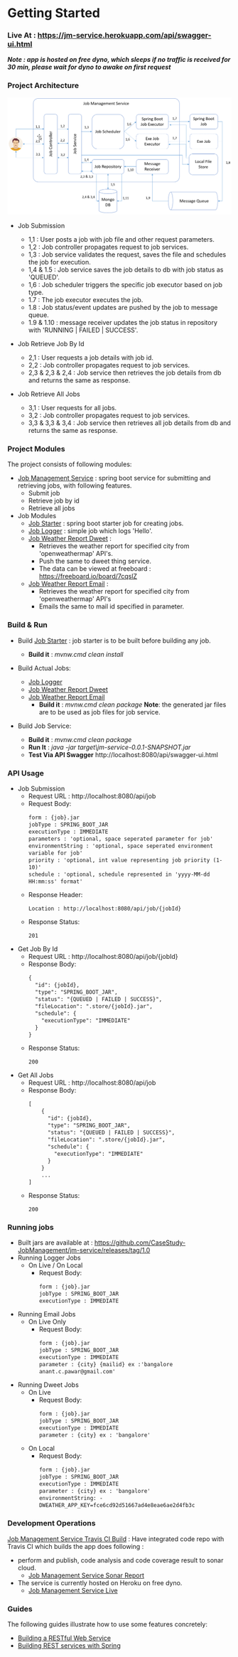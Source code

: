 # Getting Started

### Live At :  https://jm-service.herokuapp.com/api/swagger-ui.html 
***Note : app is hosted on free dyno, which sleeps if no traffic is received for 30 min, please wait for dyno to awake on first request***
### Project Architecture

![Architecture](./src/main/resources/doc/architecture.png)

* Job Submission
    * 1,1 : User posts a job with job file and other request parameters.
    * 1,2 : Job controller propagates request to job services.
    * 1,3 : Job service validates the request, saves the file and schedules the job for execution.
    * 1,4 & 1.5 : Job service  saves the job details to db with job status as 'QUEUED'.
    * 1,6 : Job scheduler triggers the specific job executor based on job type.
    * 1.7 : The job executor executes the job.
    * 1.8 : Job status/event updates are pushed by the job to message queue.
    * 1.9 & 1.10 : message receiver updates the job status in repository with 'RUNNING | FAILED | SUCCESS'.   

* Job Retrieve Job By Id 
    * 2,1 : User requests a job details with job id.
    * 2,2 : Job controller propagates request to job services.   
    * 2,3 & 2,3 & 2,4 : Job service then retrieves the job details from db and returns the same as response.   
    
* Job Retrieve All Jobs
    * 3,1 : User requests for all jobs.
    * 3,2 : Job controller propagates request to job services.   
    * 3,3 & 3,3 & 3,4 : Job service then retrieves all job details from db and returns the same as response. 
     
### Project Modules
The project consists of following modules:
* [Job Management Service](https://github.com/CaseStudy-JobManagement/jm-service) : spring boot service for submitting and retrieving jobs, with following features.
    * Submit job
    * Retrieve job by id
    * Retrieve all jobs
* Job Modules
    * [Job Starter](https://github.com/CaseStudy-JobManagement/jm-job-starter) : spring boot starter job for creating jobs. 
    * [Job Logger](https://github.com/CaseStudy-JobManagement/jm-job-logger) : simple job which logs 'Hello'. 
    * [Job Weather Report Dweet](https://github.com/CaseStudy-JobManagement/jm-job-weather-report-dweet) : 
        * Retrieves the weather report for specified city from 'openweathermap' API's. 
        * Push the same to dweet thing service. 
        * The data can be viewed at freeboard : https://freeboard.io/board/7cqslZ 
    * [Job Weather Report Email](https://github.com/CaseStudy-JobManagement/jm-job-weather-report-email) : 
        * Retrieves the weather report for specified city from 'openweathermap' API's 
        * Emails the same to mail id specified in parameter.

### Build & Run
* Build [Job Starter](https://github.com/CaseStudy-JobManagement/jm-job-starter) : job starter is to be built before building any job.
    * **Build it** : *mvnw.cmd clean install*

* Build Actual Jobs:
    * [Job Logger](https://github.com/CaseStudy-JobManagement/jm-job-logger)  
    * [Job Weather Report Dweet](https://github.com/CaseStudy-JobManagement/jm-job-weather-report-dweet) 
    * [Job Weather Report Email](https://github.com/CaseStudy-JobManagement/jm-job-weather-report-email)
        * **Build it** : *mvnw.cmd clean package*
    **Note**: the generated jar files are to be used as job files for job service.

* Build Job Service:        
    * **Build it** : *mvnw.cmd clean package*
    * **Run It** : *java -jar target\jm-service-0.0.1-SNAPSHOT.jar*
    * **Test Via API Swagger** http://localhost:8080/api/swagger-ui.html

### API Usage
 * Job Submission 
     * Request URL : http://localhost:8080/api/job
     * Request Body:
        ```
        form : {job}.jar
        jobType : SPRING_BOOT_JAR
        executionType : IMMEDIATE
        parameters : 'optional, space seperated parameter for job'
        environmentString : 'optional, space seperated environment variable for job'
        priority : 'optional, int value representing job priority (1-10)' 
        schedule : 'optional, schedule represented in 'yyyy-MM-dd HH:mm:ss' format' 
        ```
     * Response Header:
        ```
        Location : http://localhost:8080/api/job/{jobId} 
        ```
     * Response Status:
        ```
        201
        ```
 * Get Job By Id
     * Request URL : http://localhost:8080/api/job/{jobId} 
     * Response Body:
        ```
        {
          "id": {jobId},
          "type": "SPRING_BOOT_JAR",
          "status": "{QUEUED | FAILED | SUCCESS}",
          "fileLocation": ".store/{jobId}.jar",
          "schedule": {
            "executionType": "IMMEDIATE"
          }
        }
        ```
     * Response Status:
        ```
        200
        ```
  * Get All Jobs 
      * Request URL : http://localhost:8080/api/job
      * Response Body:
         ```
         [
             {
               "id": {jobId},
               "type": "SPRING_BOOT_JAR",
               "status": "{QUEUED | FAILED | SUCCESS}",
               "fileLocation": ".store/{jobId}.jar",
               "schedule": {
                 "executionType": "IMMEDIATE"
               }
             }
             ...
         ]
         ```
      * Response Status:
         ```
         200
         ```                

### Running jobs
* Built jars are available at : https://github.com/CaseStudy-JobManagement/jm-service/releases/tag/1.0
* Running Logger Jobs   
    * On Live / On Local
        * Request Body:
           ```
           form : {job}.jar
           jobType : SPRING_BOOT_JAR
           executionType : IMMEDIATE
           ```      
* Running Email Jobs   
    * On Live Only
        * Request Body:
           ```
           form : {job}.jar
           jobType : SPRING_BOOT_JAR
           executionType : IMMEDIATE
           parameter : {city} {mailid} ex :'bangalore anant.c.pawar@gmail.com'
           ```     
* Running Dweet Jobs   
    * On Live 
        * Request Body:
           ```
           form : {job}.jar
           jobType : SPRING_BOOT_JAR
           executionType : IMMEDIATE
           parameter : {city} ex : 'bangalore'
           ```     
     * On Local 
         * Request Body:
            ```
            form : {job}.jar
            jobType : SPRING_BOOT_JAR
            executionType : IMMEDIATE
            parameter : {city} ex : 'bangalore'
            environmentString: -DWEATHER_APP_KEY=fce6cd92d51667ad4e8eae6ae2d4fb3c
            ```       
                                     
### Development Operations
[Job Management Service Travis CI Build](https://travis-ci.org/CaseStudy-JobManagement/jm-service)
: Have integrated code repo with Travis CI which builds the app does following :

* perform and publish, code analysis and code coverage result to sonar cloud.
    * [Job Management Service Sonar Report](https://sonarcloud.io/dashboard?id=CaseStudy-JobManagement_jm-service)
* The service is currently hosted on Heroku on free dyno.
    * [Job Management Service Live](https://jm-service.herokuapp.com/api/swagger-ui.html)
    
### Guides
The following guides illustrate how to use some features concretely:

* [Building a RESTful Web Service](https://spring.io/guides/gs/rest-service/)
* [Building REST services with Spring](https://spring.io/guides/tutorials/bookmarks/)

